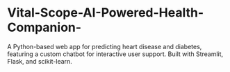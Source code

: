 # Vital-Scope-AI-Powered-Health-Companion-
A Python-based web app for predicting heart disease and diabetes, featuring a custom chatbot for interactive user support. Built with Streamlit, Flask, and scikit-learn.
